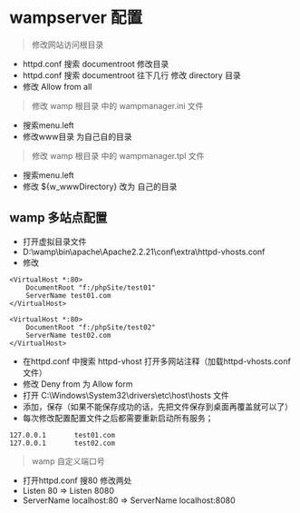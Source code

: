 # wampserver 配置
> 修改网站访问根目录

+  httpd.conf 搜索 documentroot 修改目录
+  httpd.conf 搜索 documentroot 往下几行 修改 directory 目录
+  修改  Allow from all

> 修改  wamp 根目录 中的 wampmanager.ini 文件

+ 搜索menu.left
+ 修改www目录  为自己自的目录

> 修改  wamp 根目录 中的 wampmanager.tpl 文件

+ 搜索menu.left
+ 修改 ${w_wwwDirectory} 改为 自己的目录

## wamp 多站点配置
+ 打开虚拟目录文件
+ D:\wamp\bin\apache\Apache2.2.21\conf\extra\httpd-vhosts.conf
+ 修改
```
<VirtualHost *:80>
    DocumentRoot "f:/phpSite/test01"
    ServerName test01.com
</VirtualHost>

<VirtualHost *:80>
    DocumentRoot "f:/phpSite/test02"
    ServerName test02.com
</VirtualHost>
```

+ 在httpd.conf 中搜索 httpd-vhost 打开多网站注释（加载httpd-vhosts.conf文件）
+ 修改 Deny from 为 Allow form
+ 打开 C:\Windows\System32\drivers\etc\host\hosts 文件
+ 添加，保存（如果不能保存成功的话，先把文件保存到桌面再覆盖就可以了）
+ 每次修改配置配置文件之后都需要重新启动所有服务；
```
127.0.0.1       test01.com
127.0.0.1       test02.com
```

> wamp 自定义端口号

+ 打开httpd.conf  搜80 修改两处
+ Listen  80 => Listen  8080
+ ServerName localhost:80 => ServerName localhost:8080
